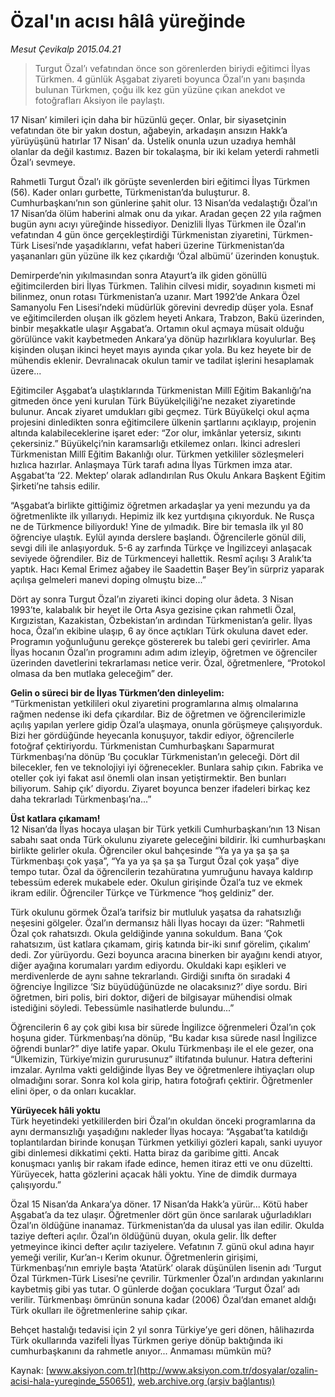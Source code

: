 # Özal'ın acısı hâlâ yüreğinde

*Mesut Çevikalp 2015.04.21*

<div class="pNewsDetailMainContent" itemprop="articleBody">
 <blockquote>
  <p>
   Turgut Özal’ı vefatından önce son görenlerden biriydi eğitimci İlyas Türkmen. 4 günlük Aşgabat ziyareti boyunca Özal’ın yanı başında bulunan Türkmen, çoğu ilk kez gün yüzüne çıkan anekdot ve fotoğrafları Aksiyon ile paylaştı.
  </p>
 </blockquote>
 <p>
  17 Nisan’ kimileri için daha bir hüzünlü geçer. Onlar, bir siyasetçinin vefatından öte bir yakın dostun, ağabeyin, arkadaşın ansızın Hakk’a yürüyüşünü hatırlar 17 Nisan’ da. Üstelik onunla uzun uzadıya hemhâl olanlar da değil kastımız. Bazen bir tokalaşma, bir iki kelam yeterdi rahmetli Özal’ı sevmeye.
 </p>
 <p>
  Rahmetli Turgut Özal’ı ilk görüşte sevenlerden biri eğitimci İlyas Türkmen (56). Kader onları gurbette, Türkmenistan’da buluşturur. 8. Cumhurbaşkanı’nın son günlerine şahit olur. 13 Nisan’da vedalaştığı Özal’ın 17 Nisan’da ölüm haberini almak onu da yıkar. Aradan geçen 22 yıla rağmen bugün aynı acıyı yüreğinde hissediyor. Denizlili İlyas Türkmen ile Özal’ın vefatından 4 gün önce gerçekleştirdiği Türkmenistan ziyaretini, Türkmen-Türk Lisesi’nde yaşadıklarını, vefat haberi üzerine Türkmenistan’da yaşananları gün yüzüne ilk kez çıkardığı ‘Özal albümü’ üzerinden konuştuk.
 </p>
 <p>
  Demirperde’nin yıkılmasından sonra Atayurt’a ilk giden gönüllü eğitimcilerden biri İlyas Türkmen. Talihin cilvesi midir, soyadının kısmeti mi bilinmez, onun rotası Türkmenistan’a uzanır. Mart 1992’de Ankara Özel Samanyolu Fen Lisesi’ndeki müdürlük görevini devredip düşer yola. Esnaf ve eğitimcilerden oluşan ilk gözlem heyeti Ankara, Trabzon, Bakü üzerinden, binbir meşakkatle ulaşır Aşgabat’a. Ortamın okul açmaya müsait olduğu görülünce vakit kaybetmeden Ankara’ya dönüp hazırlıklara koyulurlar. Beş kişinden oluşan ikinci heyet mayıs ayında çıkar yola. Bu kez heyete bir de mühendis eklenir. Devralınacak okulun tamir ve tadilat işlerini hesaplamak üzere...
 </p>
 <p>
  Eğitimciler Aşgabat’a ulaştıklarında Türkmenistan Millî Eğitim Bakanlığı’na gitmeden önce yeni kurulan Türk Büyükelçiliği’ne nezaket ziyaretinde bulunur. Ancak ziyaret umdukları gibi geçmez. Türk Büyükelçi okul açma projesini dinledikten sonra eğitimcilere ülkenin şartlarını açıklayıp, projenin altında kalabileceklerine işaret eder: “Zor olur, imkânlar yetersiz, sıkıntı çekersiniz.” Büyükelçi’nin karamsarlığı etkilemez onları. İkinci adresleri Türkmenistan Millî Eğitim Bakanlığı olur. Türkmen yetkililer sözleşmeleri hızlıca hazırlar. Anlaşmaya Türk tarafı adına İlyas Türkmen imza atar. Aşgabat’ta ‘22. Mektep’ olarak adlandırılan Rus Okulu Ankara Başkent Eğitim Şirketi’ne tahsis edilir.
 </p>
 <p>
  “Aşgabat’a birlikte gittiğimiz öğretmen arkadaşlar ya yeni mezundu ya da öğretmenlikte ilk yıllarıydı. Hepimiz ilk kez yurtdışına çıkıyorduk. Ne Rusça ne de Türkmence biliyorduk! Yine de yılmadık. Bire bir temasla ilk yıl 80 öğrenciye ulaştık. Eylül ayında derslere başlandı. Öğrencilerle gönül dili, sevgi dili ile anlaşıyorduk. 5-6 ay zarfında Türkçe ve İngilizceyi anlaşacak seviyede öğrendiler. Biz de Türkmenceyi hallettik. Resmî açılışı 3 Aralık’ta yaptık. Hacı Kemal Erimez ağabey ile Saadettin Başer Bey’in sürpriz yaparak açılışa gelmeleri manevi doping olmuştu bize...”
 </p>
 <p>
  Dört ay sonra Turgut Özal’ın ziyareti ikinci doping olur âdeta. 3 Nisan 1993’te, kalabalık bir heyet ile Orta Asya gezisine çıkan rahmetli Özal, Kırgızistan, Kazakistan, Özbekistan’ın ardından Türkmenistan’a gelir. İlyas hoca, Özal’ın ekibine ulaşıp, 6 ay önce açtıkları Türk okuluna davet eder. Programın yoğunluğunu gerekçe göstererek bu talebi geri çevirirler. Ama İlyas hocanın Özal’ın programını adım adım izleyip, öğretmen ve öğrenciler üzerinden davetlerini tekrarlaması netice verir. Özal, öğretmenlere, “Protokol olmasa da ben mutlaka geleceğim” der.
 </p>
 <p>
  <strong>
   Gelin o süreci bir de İlyas Türkmen’den dinleyelim:
  </strong>
  <br>
   “Türkmenistan yetkilileri okul ziyaretini programlarına almış olmalarına rağmen nedense iki defa çıkardılar. Biz de öğretmen ve öğrencilerimizle açılış yapılan yerlere gidip Özal’a ulaşmaya, onunla görüşmeye çalışıyorduk. Bizi her gördüğünde heyecanla konuşuyor, takdir ediyor, öğrencilerle fotoğraf çektiriyordu. Türkmenistan Cumhurbaşkanı Saparmurat Türkmenbaşı’na dönüp ‘Bu çocuklar Türkmenistan’ın geleceği. Dört dil bilecekler, fen ve teknolojiyi iyi öğrenecekler. Bunlara sahip çıkın. Fabrika ve oteller çok iyi fakat asıl önemli olan insan yetiştirmektir. Ben bunları biliyorum. Sahip çık’ diyordu. Ziyaret boyunca benzer ifadeleri birkaç kez daha tekrarladı Türkmenbaşı’na...”
  </br>
 </p>
 <p>
  <strong>
   Üst katlara çıkamam!
  </strong>
  <br>
   12 Nisan’da İlyas hocaya ulaşan bir Türk yetkili Cumhurbaşkanı’nın 13 Nisan sabahı saat onda Türk okulunu ziyarete geleceğini bildirir. İki cumhurbaşkanı birlikte gelirler okula. Öğrenciler okul bahçesinde “Ya ya ya şa şa şa Türkmenbaşı çok yaşa”, “Ya ya ya şa şa şa Turgut Özal çok yaşa” diye tempo tutar. Özal da öğrencilerin tezahüratına yumruğunu havaya kaldırıp tebessüm ederek mukabele eder. Okulun girişinde Özal’a tuz ve ekmek ikram edilir. Öğrenciler Türkçe ve Türkmence “hoş geldiniz” der.
  </br>
 </p>
 <p>
  Türk okulunu görmek Özal’a tarifsiz bir mutluluk yaşatsa da rahatsızlığı neşesini gölgeler. Özal’ın dermansız hâli İlyas hocayı da üzer: “Rahmetli Özal çok rahatsızdı. Okula geldiğinde yanına sokuldum. Bana ‘Çok rahatsızım, üst katlara çıkamam, giriş katında bir-iki sınıf görelim, çıkalım’ dedi. Zor yürüyordu. Gezi boyunca aracına binerken bir ayağını kendi atıyor, diğer ayağına korumaları yardım ediyordu. Okuldaki kapı eşikleri ve merdivenlerde de aynı sahne tekrarlandı. Girdiği sınıfta ön sıradaki 4 öğrenciye İngilizce ‘Siz büyüdüğünüzde ne olacaksınız?’ diye sordu. Biri öğretmen, biri polis, biri doktor, diğeri de bilgisayar mühendisi olmak istediğini söyledi. Tebessümle nasihatlerde bulundu...”
 </p>
 <p>
  Öğrencilerin 6 ay çok gibi kısa bir sürede İngilizce öğrenmeleri Özal’ın çok hoşuna gider. Türkmenbaşı’na dönüp, “Bu kadar kısa sürede nasıl İngilizce öğrendi bunlar?” diye latife yapar. Okulu Türkmenbaşı ile el ele gezer, ona  “Ülkemizin, Türkiye’mizin gururusunuz” iltifatında bulunur. Hatıra defterini imzalar. Ayrılma vakti geldiğinde İlyas Bey ve öğretmenlere ihtiyaçları olup olmadığını sorar. Sonra kol kola girip, hatıra fotoğrafı çektirir. Öğretmenler elini öper, o da onları kucaklar.
 </p>
 <p>
  <strong>
   Yürüyecek hâli yoktu
  </strong>
  <br>
   Türk heyetindeki yetkililerden biri Özal’ın okuldan önceki programlarına da aynı dermansızlığı yaşadığını nakleder İlyas hocaya: “Aşgabat’ta katıldığı toplantılardan birinde konuşan Türkmen yetkiliyi gözleri kapalı, sanki uyuyor gibi dinlemesi dikkatimi çekti. Hatta biraz da garibime gitti. Ancak konuşmacı yanlış bir rakam ifade edince, hemen itiraz etti ve onu düzeltti. Yürüyecek, hatta gözlerini açacak hâli yoktu. Yine de dimdik durmaya çalışıyordu.”
  </br>
 </p>
 <p>
  Özal 15 Nisan’da Ankara’ya döner. 17 Nisan’da Hakk’a yürür... Kötü haber Aşgabat’a da tez ulaşır. Öğretmenler dört gün önce sarılarak uğurladıkları Özal’ın öldüğüne inanamaz. Türkmenistan’da da ulusal yas ilan edilir. Okulda taziye defteri açılır. Özal’ın öldüğünü duyan, okula gelir. İlk defter yetmeyince ikinci defter açılır taziyelere. Vefatının 7. günü okul adına hayır yemeği verilir, Kur’an-ı Kerim okunur. Öğretmenlerin girişimi, Türkmenbaşı’nın emriyle başta ‘Atatürk’ olarak düşünülen lisenin adı ‘Turgut Özal Türkmen-Türk Lisesi’ne çevrilir. Türkmenler Özal’ın ardından yakınlarını kaybetmiş gibi yas tutar. O günlerde doğan çocuklara ‘Turgut Özal’ adı verilir. Türkmenbaşı ömrünün sonuna kadar (2006) Özal’dan emanet aldığı Türk okulları ile öğretmenlerine sahip çıkar.
 </p>
 <p>
  Behçet hastalığı tedavisi için 2 yıl sonra Türkiye’ye geri dönen, hâlihazırda Türk okullarında vazifeli İlyas Türkmen geriye dönüp baktığında iki cumhurbaşkanını da rahmetle anıyor... Anmaması mümkün mü?
 </p>
</div>


Kaynak: [www.aksiyon.com.tr](http://www.aksiyon.com.tr/dosyalar/ozalin-acisi-hala-yureginde_550651), [web.archive.org (arşiv bağlantısı)](http://web.archive.org/web/20150708054926/http://www.aksiyon.com.tr/dosyalar/ozalin-acisi-hala-yureginde_550651)
